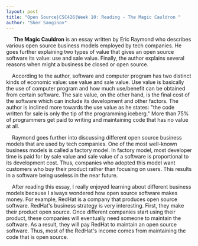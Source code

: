 ```yaml
---
layout: post
title: "Open Source|CSC426|Week 10: Reading - The Magic Cauldron "
author: "Sher Sanginov"
---
```


&nbsp;&nbsp;&nbsp;&nbsp; **The Magic Cauldron** is an essay written by Eric Raymond who describes various open source business models employed by tech companies. He goes further explaining two types of value that gives an open source software its value: use and sale value. Finally, the author explains several reasons when might a business be closed or open source.

&nbsp;&nbsp;&nbsp;&nbsp;According to the author, software and computer program has two distinct kinds of economic value: use value and sale value. Use value is basically the use of computer program and how much use/benefit can be obtained from certain software. The sale value, on the other hand, is the final cost of the software which can include its development and other factors. The author is inclined more towards the use value as he states: "the code written for sale is only the tip of the programming iceberg." More than 75% of programmers get paid to writing and maintaining code that has no value at all.

&nbsp;&nbsp;&nbsp;&nbsp;Raymond goes further into discussing different open source business models that are used by tech companies. One of the most well-known business models is called a factory model. In factory model, most developer time is paid for by sale value and sale value of a software is proportional to its development cost. Thus, companies who adopted this model want customers who buy their product rather than focusing on users. This results in a software being useless in the near future.

&nbsp;&nbsp;&nbsp;&nbsp;After reading this essay, I really enjoyed learning about different business models because I always wondered how open source software makes money. For example, RedHat is a company that produces open source software. RedHat's business strategy is very interesting. First, they make their product open source. Once different companies start using their product, these companies will eventually need someone to maintain the software. As a result, they will pay RedHat to maintain an open source software. Thus, most of the RedHat's income comes from maintaining the code that is open source.
